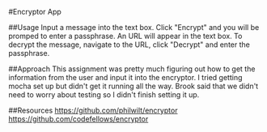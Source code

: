 #Encryptor App

##Usage
Input a message into the text box. Click "Encrypt" and you will be promped to enter a passphrase. An URL will appear in the text box. To decrypt the message, navigate to the URL, click "Decrypt" and enter the passphrase.

##Approach
This assignment was pretty much figuring out how to get the information from the user and input it into the encryptor. I tried getting mocha set up but didn't get it running all the way. Brook said that we didn't need to worry about testing so I didn't finish setting it up.

##Resources
https://github.com/philwilt/encryptor  
https://github.com/codefellows/encryptor
